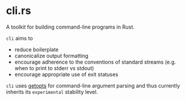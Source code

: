 # cli.rs

A toolkit for building command-line programs in Rust.

`cli` aims to

- reduce boilerplate
- canonicalize output formatting
- encourage adherence to the conventions of standard streams
  (e.g. when to print to stderr vs stdout)
- encourage appropriate use of exit statuses

`cli` uses [getopts](http://doc.rust-lang.org/getopts/) for
command-line argument parsing and thus currently inherits its
`experimental` stability level.
